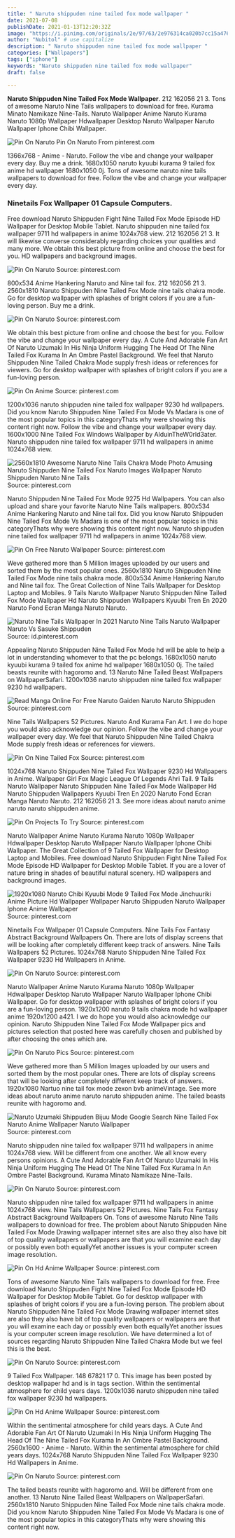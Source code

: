 ```yaml
---
title: " Naruto shippuden nine tailed fox mode wallpaper "
date: 2021-07-08
publishDate: 2021-01-13T12:20:32Z
image: "https://i.pinimg.com/originals/2e/97/63/2e976314ca020b7cc15a476b0dc7b558.jpg"
author: "Nubitol" # use capitalize
description: " Naruto shippuden nine tailed fox mode wallpaper "
categories: ["Wallpapers"]
tags: ["iphone"]
keywords: "Naruto shippuden nine tailed fox mode wallpaper"
draft: false

---
```



**Naruto Shippuden Nine Tailed Fox Mode Wallpaper**. 212 162056 21 3. Tons of awesome Naruto Nine Tails wallpapers to download for free. Kurama Minato Namikaze Nine-Tails. Naruto Wallpaper Anime Naruto Kurama Naruto 1080p Wallpaper Hdwallpaper Desktop Naruto Wallpaper Naruto Wallpaper Iphone Chibi Wallpaper.

![Pin On Naruto](https://i.pinimg.com/736x/d4/cb/36/d4cb36dc73ef2d00c4bcb1f0c07c1409.jpg "Pin On Naruto")
Pin On Naruto From pinterest.com


1366x768 - Anime - Naruto. Follow the vibe and change your wallpaper every day. Buy me a drink. 1680x1050 naruto kyuubi kurama 9 tailed fox anime hd wallpaper 1680x1050 0j. Tons of awesome naruto nine tails wallpapers to download for free. Follow the vibe and change your wallpaper every day.

### Ninetails Fox Wallpaper 01 Capsule Computers.

Free download Naruto Shippuden Fight Nine Tailed Fox Mode Episode HD Wallpaper for Desktop Mobile Tablet. Naruto shippuden nine tailed fox wallpaper 9711 hd wallpapers in anime 1024x768 view. 212 162056 21 3. It will likewise converse considerably regarding choices your qualities and many more. We obtain this best picture from online and choose the best for you. HD wallpapers and background images.


![Pin On Naruto](https://i.pinimg.com/originals/60/f5/76/60f576c2b8243afd89cd7c0cb37f2ab5.jpg "Pin On Naruto")
Source: pinterest.com

800x534 Anime Hankering Naruto and Nine tail fox. 212 162056 21 3. 2560x1810 Naruto Shippuden Nine Tailed Fox Mode nine tails chakra mode. Go for desktop wallpaper with splashes of bright colors if you are a fun-loving person. Buy me a drink.

![Pin On Naruto](https://i.pinimg.com/474x/53/ca/79/53ca791e4d5280f0d1da8544717b399b.jpg "Pin On Naruto")
Source: pinterest.com

We obtain this best picture from online and choose the best for you. Follow the vibe and change your wallpaper every day. A Cute And Adorable Fan Art Of Naruto Uzumaki In His Ninja Uniform Hugging The Head Of The Nine Tailed Fox Kurama In An Ombre Pastel Background. We feel that Naruto Shippuden Nine Tailed Chakra Mode supply fresh ideas or references for viewers. Go for desktop wallpaper with splashes of bright colors if you are a fun-loving person.

![Pin On Anime](https://i.pinimg.com/originals/05/fa/46/05fa46f1d2ed44354532b85324c607d3.jpg "Pin On Anime")
Source: pinterest.com

1200x1036 naruto shippuden nine tailed fox wallpaper 9230 hd wallpapers. Did you know Naruto Shippuden Nine Tailed Fox Mode Vs Madara is one of the most popular topics in this categoryThats why were showing this content right now. Follow the vibe and change your wallpaper every day. 1600x1000 Nine Tailed Fox Windows Wallpaper by AlduinTheW0rld3ater. Naruto shippuden nine tailed fox wallpaper 9711 hd wallpapers in anime 1024x768 view.

![2560x1810 Awesome Naruto Nine Tails Chakra Mode Photo Amusing Naruto Shippuden Nine Tailed Fox Naruto Images Wallpaper Naruto Shippuden Naruto Nine Tails](https://i.pinimg.com/originals/8c/14/7f/8c147f75e681f8231e4df4eb5e03edec.jpg "2560x1810 Awesome Naruto Nine Tails Chakra Mode Photo Amusing Naruto Shippuden Nine Tailed Fox Naruto Images Wallpaper Naruto Shippuden Naruto Nine Tails")
Source: pinterest.com

Naruto Shippuden Nine Tailed Fox Mode 9275 Hd Wallpapers. You can also upload and share your favorite Naruto Nine Tails wallpapers. 800x534 Anime Hankering Naruto and Nine tail fox. Did you know Naruto Shippuden Nine Tailed Fox Mode Vs Madara is one of the most popular topics in this categoryThats why were showing this content right now. Naruto shippuden nine tailed fox wallpaper 9711 hd wallpapers in anime 1024x768 view.

![Pin On Free Naruto Wallpaper](https://i.pinimg.com/originals/6c/9b/f2/6c9bf228def218c4656eaeecf2e42470.jpg "Pin On Free Naruto Wallpaper")
Source: pinterest.com

Weve gathered more than 5 Million Images uploaded by our users and sorted them by the most popular ones. 2560x1810 Naruto Shippuden Nine Tailed Fox Mode nine tails chakra mode. 800x534 Anime Hankering Naruto and Nine tail fox. The Great Collection of Nine Tails Wallpaper for Desktop Laptop and Mobiles. 9 Tails Naruto Wallpaper Naruto Shippuden Nine Tailed Fox Mode Wallpaper Hd Naruto Shippuden Wallpapers Kyuubi Tren En 2020 Naruto Fond Ecran Manga Naruto Naruto.

![Naruto Nine Tails Wallpaper In 2021 Naruto Nine Tails Naruto Wallpaper Naruto Vs Sasuke Shippuden](https://i.pinimg.com/originals/a2/16/d6/a216d63111c0ff3ee223b5073b584bfd.jpg "Naruto Nine Tails Wallpaper In 2021 Naruto Nine Tails Naruto Wallpaper Naruto Vs Sasuke Shippuden")
Source: id.pinterest.com

Appealing Naruto Shippuden Nine Tailed Fox Mode hd will be able to help a lot in understanding whomever to that the pc belongs. 1680x1050 naruto kyuubi kurama 9 tailed fox anime hd wallpaper 1680x1050 0j. The tailed beasts reunite with hagoromo and. 13 Naruto Nine Tailed Beast Wallpapers on WallpaperSafari. 1200x1036 naruto shippuden nine tailed fox wallpaper 9230 hd wallpapers.

![Read Manga Online For Free Naruto Gaiden Naruto Naruto Shippuden](https://i.pinimg.com/originals/97/da/7c/97da7cd4aab09b5a98e3cc35b05e23f4.jpg "Read Manga Online For Free Naruto Gaiden Naruto Naruto Shippuden")
Source: pinterest.com

Nine Tails Wallpapers 52 Pictures. Naruto And Kurama Fan Art. I we do hope you would also acknowledge our opinion. Follow the vibe and change your wallpaper every day. We feel that Naruto Shippuden Nine Tailed Chakra Mode supply fresh ideas or references for viewers.

![Pin On Nine Tailed Fox](https://i.pinimg.com/originals/65/01/4d/65014dea2a744223312ed48730928c49.jpg "Pin On Nine Tailed Fox")
Source: pinterest.com

1024x768 Naruto Shippuden Nine Tailed Fox Wallpaper 9230 Hd Wallpapers in Anime. Wallpaper Girl Fox Magic League Of Legends Ahri Tail. 9 Tails Naruto Wallpaper Naruto Shippuden Nine Tailed Fox Mode Wallpaper Hd Naruto Shippuden Wallpapers Kyuubi Tren En 2020 Naruto Fond Ecran Manga Naruto Naruto. 212 162056 21 3. See more ideas about naruto anime naruto naruto shippuden anime.

![Pin On Projects To Try](https://i.pinimg.com/originals/d9/7a/17/d97a172679aa41901cb8218f229e3169.jpg "Pin On Projects To Try")
Source: pinterest.com

Naruto Wallpaper Anime Naruto Kurama Naruto 1080p Wallpaper Hdwallpaper Desktop Naruto Wallpaper Naruto Wallpaper Iphone Chibi Wallpaper. The Great Collection of 9 Tailed Fox Wallpaper for Desktop Laptop and Mobiles. Free download Naruto Shippuden Fight Nine Tailed Fox Mode Episode HD Wallpaper for Desktop Mobile Tablet. If you are a lover of nature bring in shades of beautiful natural scenery. HD wallpapers and background images.

![1920x1080 Naruto Chibi Kyuubi Mode 9 Tailed Fox Mode Jinchuuriki Anime Picture Hd Wallpaper Wallpaper Naruto Shippuden Naruto Wallpaper Iphone Anime Wallpaper](https://i.pinimg.com/originals/28/07/93/28079368de6360bc2d02b39361166a5a.jpg "1920x1080 Naruto Chibi Kyuubi Mode 9 Tailed Fox Mode Jinchuuriki Anime Picture Hd Wallpaper Wallpaper Naruto Shippuden Naruto Wallpaper Iphone Anime Wallpaper")
Source: pinterest.com

Ninetails Fox Wallpaper 01 Capsule Computers. Nine Tails Fox Fantasy Abstract Background Wallpapers On. There are lots of display screens that will be looking after completely different keep track of answers. Nine Tails Wallpapers 52 Pictures. 1024x768 Naruto Shippuden Nine Tailed Fox Wallpaper 9230 Hd Wallpapers in Anime.

![Pin On Naruto](https://i.pinimg.com/originals/91/5d/ef/915def2485cbc0177f3e92b456476db5.jpg "Pin On Naruto")
Source: pinterest.com

Naruto Wallpaper Anime Naruto Kurama Naruto 1080p Wallpaper Hdwallpaper Desktop Naruto Wallpaper Naruto Wallpaper Iphone Chibi Wallpaper. Go for desktop wallpaper with splashes of bright colors if you are a fun-loving person. 1920x1200 naruto 9 tails chakra mode hd wallpaper anime 1920x1200 a421. I we do hope you would also acknowledge our opinion. Naruto Shippuden Nine Tailed Fox Mode Wallpaper pics and pictures selection that posted here was carefully chosen and published by after choosing the ones which are.

![Pin On Naruto Pics](https://i.pinimg.com/originals/07/3a/37/073a3779ddb23419cdde13eb621b76ec.jpg "Pin On Naruto Pics")
Source: pinterest.com

Weve gathered more than 5 Million Images uploaded by our users and sorted them by the most popular ones. There are lots of display screens that will be looking after completely different keep track of answers. 1920x1080 Nartuo nine tail fox mode zexon bvb animeVintage. See more ideas about naruto anime naruto naruto shippuden anime. The tailed beasts reunite with hagoromo and.

![Naruto Uzumaki Shippuden Bijuu Mode Google Search Nine Tailed Fox Naruto Anime Wallpaper Naruto Wallpaper](https://i.pinimg.com/originals/49/da/00/49da00c3785dae47b0f4815b00161f13.jpg "Naruto Uzumaki Shippuden Bijuu Mode Google Search Nine Tailed Fox Naruto Anime Wallpaper Naruto Wallpaper")
Source: pinterest.com

Naruto shippuden nine tailed fox wallpaper 9711 hd wallpapers in anime 1024x768 view. Will be different from one another. We all know every persons opinions. A Cute And Adorable Fan Art Of Naruto Uzumaki In His Ninja Uniform Hugging The Head Of The Nine Tailed Fox Kurama In An Ombre Pastel Background. Kurama Minato Namikaze Nine-Tails.

![Pin On Naruto](https://i.pinimg.com/736x/d4/cb/36/d4cb36dc73ef2d00c4bcb1f0c07c1409.jpg "Pin On Naruto")
Source: pinterest.com

Naruto shippuden nine tailed fox wallpaper 9711 hd wallpapers in anime 1024x768 view. Nine Tails Wallpapers 52 Pictures. Nine Tails Fox Fantasy Abstract Background Wallpapers On. Tons of awesome Naruto Nine Tails wallpapers to download for free. The problem about Naruto Shippuden Nine Tailed Fox Mode Drawing wallpaper internet sites are also they also have bit of top quality wallpapers or wallpapers are that you will examine each day or possibly even both equallyYet another issues is your computer screen image resolution.

![Pin On Hd Anime Wallpaper](https://i.pinimg.com/originals/88/32/88/8832886c9d3e1ae500c4478946256c68.jpg "Pin On Hd Anime Wallpaper")
Source: pinterest.com

Tons of awesome Naruto Nine Tails wallpapers to download for free. Free download Naruto Shippuden Fight Nine Tailed Fox Mode Episode HD Wallpaper for Desktop Mobile Tablet. Go for desktop wallpaper with splashes of bright colors if you are a fun-loving person. The problem about Naruto Shippuden Nine Tailed Fox Mode Drawing wallpaper internet sites are also they also have bit of top quality wallpapers or wallpapers are that you will examine each day or possibly even both equallyYet another issues is your computer screen image resolution. We have determined a lot of sources regarding Naruto Shippuden Nine Tailed Chakra Mode but we feel this is the best.

![Pin On Naruto](https://i.pinimg.com/originals/c6/52/9c/c6529ce8642a4af5d29e070ee825bd5e.jpg "Pin On Naruto")
Source: pinterest.com

9 Tailed Fox Wallpaper. 148 67821 17 0. This image has been posted by desktop wallpaper hd and is in tags section. Within the sentimental atmosphere for child years days. 1200x1036 naruto shippuden nine tailed fox wallpaper 9230 hd wallpapers.

![Pin On Hd Anime Wallpaper](https://i.pinimg.com/originals/f2/f3/0f/f2f30fa1d04b1d9c21098266408136ab.jpg "Pin On Hd Anime Wallpaper")
Source: pinterest.com

Within the sentimental atmosphere for child years days. A Cute And Adorable Fan Art Of Naruto Uzumaki In His Ninja Uniform Hugging The Head Of The Nine Tailed Fox Kurama In An Ombre Pastel Background. 2560x1600 - Anime - Naruto. Within the sentimental atmosphere for child years days. 1024x768 Naruto Shippuden Nine Tailed Fox Wallpaper 9230 Hd Wallpapers in Anime.

![Pin On Naruto](https://i.pinimg.com/originals/2e/97/63/2e976314ca020b7cc15a476b0dc7b558.jpg "Pin On Naruto")
Source: pinterest.com

The tailed beasts reunite with hagoromo and. Will be different from one another. 13 Naruto Nine Tailed Beast Wallpapers on WallpaperSafari. 2560x1810 Naruto Shippuden Nine Tailed Fox Mode nine tails chakra mode. Did you know Naruto Shippuden Nine Tailed Fox Mode Vs Madara is one of the most popular topics in this categoryThats why were showing this content right now.

